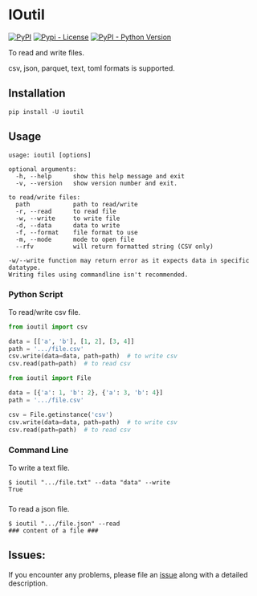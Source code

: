 # IOutil

[![PyPI](https://img.shields.io/pypi/v/ioutil)](https://pypi.python.org/pypi/ioutil)
[![Pypi - License](https://img.shields.io/github/license/codesrg/ioutil)](https://github.com/codesrg/ioutil/blob/main/LICENSE)
[![PyPI - Python Version](https://img.shields.io/pypi/pyversions/ioutil?color=red)](https://pypi.python.org/pypi/ioutil)

To read and write files.

csv, json, parquet, text, toml formats is supported.

## Installation

`pip install -U ioutil`

## Usage

```
usage: ioutil [options]

optional arguments:
  -h, --help      show this help message and exit
  -v, --version   show version number and exit.

to read/write files:
  path            path to read/write
  -r, --read      to read file
  -w, --write     to write file
  -d, --data      data to write
  -f, --format    file format to use
  -m, --mode      mode to open file
  --rfv           will return formatted string (CSV only)

-w/--write function may return error as it expects data in specific datatype.
Writing files using commandline isn't recommended.
```

### Python Script

To read/write csv file.

```python
from ioutil import csv

data = [['a', 'b'], [1, 2], [3, 4]]
path = '.../file.csv'
csv.write(data=data, path=path)  # to write csv
csv.read(path=path)  # to read csv
```

```python
from ioutil import File

data = [{'a': 1, 'b': 2}, {'a': 3, 'b': 4}]
path = '.../file.csv'

csv = File.getinstance('csv')
csv.write(data=data, path=path)  # to write csv
csv.read(path=path)  # to read csv
```

### Command Line

To write a text file.

```
$ ioutil ".../file.txt" --data "data" --write
True
```

###

To read a json file.

```
$ ioutil ".../file.json" --read
### content of a file ###
```

## Issues:

If you encounter any problems, please file an [issue](https://github.com/codesrg/ioutil/issues) along with a detailed
description.